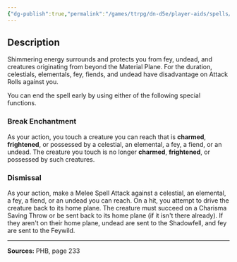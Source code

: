 ```yaml
---
{"dg-publish":true,"permalink":"/games/ttrpg/dn-d5e/player-aids/spells/level-5/dispel-evil-and-good/","tags":["ttrpg/dnd/5e","verbal","somatic","material","concentration","spell"],"noteIcon":""}
---
```



## Description
Shimmering energy surrounds and protects you from fey, undead, and creatures originating from beyond the Material Plane.
For the duration, celestials, elementals, fey, fiends, and undead have disadvantage on Attack Rolls against you.

You can end the spell early by using either of the following special functions.

### Break Enchantment
As your action, you touch a creature you can reach that is **charmed**, **frightened**, or possessed by a celestial, an elemental, a fey, a fiend, or an undead.
The creature you touch is no longer **charmed**, **frightened**, or possessed by such creatures.

### Dismissal
As your action, make a Melee Spell Attack against a celestial, an elemental, a fey, a fiend, or an undead you can reach.
On a hit, you attempt to drive the creature back to its home plane.
The creature must succeed on a Charisma Saving Throw or be sent back to its home plane (if it isn't there already).
If they aren't on their home plane, undead are sent to the Shadowfell, and fey are sent to the Feywild.

---

**Sources:** PHB, page 233
